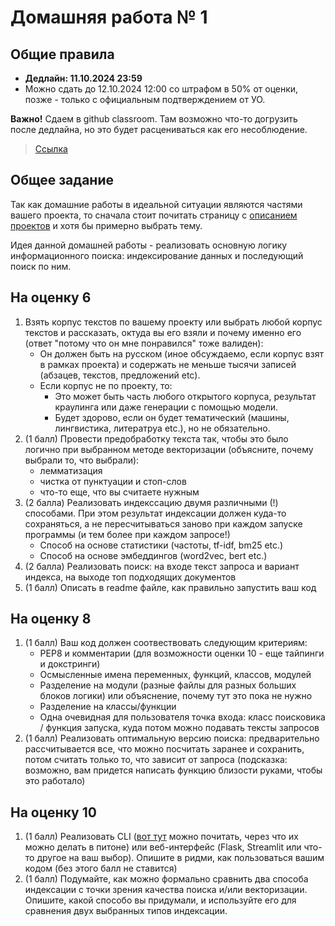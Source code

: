 # Домашняя работа № 1
## Общие правила
- **Дедлайн: 11.10.2024 23:59**
- Можно сдать до 12.10.2024 12:00 со штрафом в 50% от оценки, позже - только с официальным подтверждением от УО.

**Важно!**
Сдаем в github classroom. Там возможно что-то догрузить после дедлайна, но это будет расцениваться как его несоблюдение.

> [Ссылка](https://classroom.github.com/a/XJ6HwtgX)

## Общее задание
Так как домашние работы в идеальной ситуации являются частями вашего проекта, то сначала стоит почитать страницу с [описанием проектов](https://github.com/tokubetsu/infopoisk_bd_2023/blob/main/assignments/project.md) и хотя бы примерно выбрать тему.

Идея данной домашней работы - реализовать основную логику информационного поиска: индексирование данных и последующий поиск по ним.

## На оценку 6
1. Взять корпус текстов по вашему проекту или выбрать любой корпус текстов и рассказать, октуда вы его взяли и почему именно его (ответ "потому что он мне понравился" тоже валиден):
    - Он должен быть на русском (иное обсуждаемо, если корпус взят в рамках проекта) и содержать не меньше тысячи записей (абзацев, текстов, предложений etc).
    - Если корпус не по проекту, то:
        - Это может быть часть любого открытого корпуса, результат краулинга или даже генерации с помощью модели.
        - Будет здорово, если он будет тематический (машины, лингвистика, литератруа etc.), но не обязательно.
2. (1 балл) Провести предобработку текста так, чтобы это было логично при выбранном методе векторизации (объясните, почему выбрали то, что выбрали):
    - лемматизация
    - чистка от пунктуации и стоп-слов
    - что-то еще, что вы считаете нужным
3. (2 балла) Реализовать индекссацию двумя различными (!) способами. При этом результат индексации должен куда-то сохраняться, а не пересчитываться заново при каждом запуске программы (и тем более при каждом запросе!)
    - Способ на основе статистики (частоты, tf-idf, bm25 etc.)
    - Способ на основе эмбеддингов (word2vec, bert etc.)
5. (2 балла) Реализовать поиск: на входе текст запроса и вариант индекса, на выходе топ подходящих документов
6. (1 балл) Описать в readme файле, как правильно запустить ваш код

## На оценку 8
1. (1 балл) Ваш код должен соотвествовать следующим критериям:
    - PEP8 и комментарии (для возможности оценки 10 - еще тайпинги и докстринги)
    - Осмысленные имена переменных, функций, классов, модулей
    - Разделение на модули (разные файлы для разных больших блоков логики) или объяснение, почему тут это пока не нужно
    - Разделение на классы/функции
    - Одна очевидная для пользователя точка входа: класс поисковика / функция запуска, куда потом можно подавать тексты запросов
2. (1 балл) Реализовать оптимальную версию поиска: предварительно рассчитывается все, что можно посчитать заранее и сохранить, потом считать только то, что зависит от запроса (подсказка: возможно, вам придется написать функцию близости руками, чтобы это работало)

## На оценку 10
1. (1 балл) Реализовать CLI ([вот тут](https://habr.com/ru/articles/466999/) можно почитать, через что их можно делать в питоне) или веб-интерфейс (Flask, Streamlit или что-то другое на ваш выбор). Опишите в ридми, как пользоваться вашим кодом (без этого балл не ставится)
2. (1 балл) Подумайте, как можно формально сравнить два способа индексации с точки зрения качества поиска и/или векторизации. Опишите, какой способо вы придумали, и используйте его для сравнения двух выбранных типов индексации.